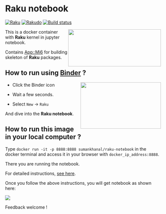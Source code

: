 # Raku notebook

[![Raku](https://img.shields.io/badge/Raku-v6.d-blue.svg)](https://rakudo.org/downloads/star/)
[![Rakudo](https://img.shields.io/badge/Rakudo-2022.12-blue.svg)](https://github.com/rakudo/rakudo/releases/tag/2022.12)
[![Build status](https://ci.appveyor.com/api/projects/status/1afb4ovb4481ni0r?svg=true)](https://ci.appveyor.com/project/sumanstats/raku-notebook)


<a href="https://raku.org/"><img src="imgs/raku_jupyter.png" width="300" height="120" align="right"></a>



This is a docker container with **Raku** kernel in jupyter notebook.

Contains [App::Mi6](https://github.com/skaji/mi6) for building skeleton of **Raku** packages.

## How to run using [Binder](https://mybinder.org/) ?


+ Click the Binder icon <a href="https://mybinder.org/v2/gh/sumanstats/raku-notebook/master"><img src="imgs/binder-logo.svg" width="260" height="150" align="right"></a>

+ Wait a few seconds.
+ Select `New` -> `Raku`

And dive into the **Raku notebook**.


## How to run this image in your local computer ?

Type `docker run -it -p 8888:8888 sumankhanal/raku-notebook` in the docker terminal and access it in your browser with
`docker_ip_address:8888`.

There you are running the notebook.

For detailed instructions, [see here](https://sumankhanal.netlify.app/post/raku/raku_notebook/).


Once you follow the above instructions, you will get notebook as shown here:

![](https://github.com/sumanstats/raku-notebook/blob/master/imgs/notebook.PNG)

Feedback welcome !


